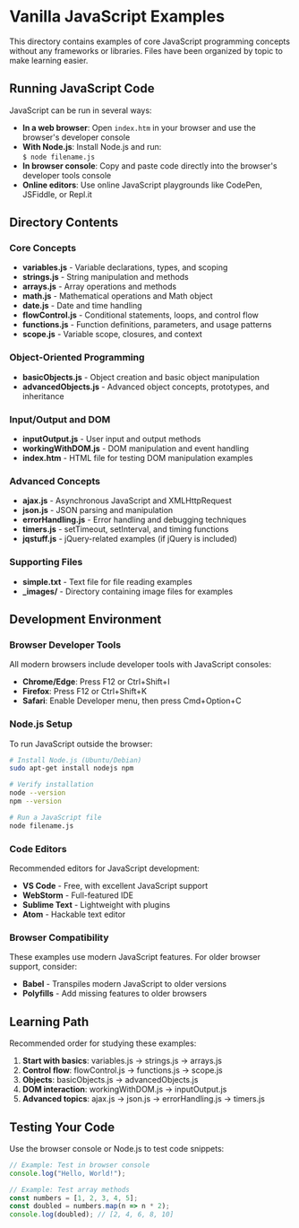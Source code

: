 # Vanilla JavaScript Examples

This directory contains examples of core JavaScript programming concepts without any frameworks or libraries. Files have been organized by topic to make learning easier.

## Running JavaScript Code

JavaScript can be run in several ways:

- **In a web browser**: Open `index.htm` in your browser and use the browser's developer console
- **With Node.js**: Install Node.js and run:  
  `$ node filename.js`
- **In browser console**: Copy and paste code directly into the browser's developer tools console
- **Online editors**: Use online JavaScript playgrounds like CodePen, JSFiddle, or Repl.it

## Directory Contents

### Core Concepts

- **variables.js** - Variable declarations, types, and scoping
- **strings.js** - String manipulation and methods
- **arrays.js** - Array operations and methods
- **math.js** - Mathematical operations and Math object
- **date.js** - Date and time handling
- **flowControl.js** - Conditional statements, loops, and control flow
- **functions.js** - Function definitions, parameters, and usage patterns
- **scope.js** - Variable scope, closures, and context

### Object-Oriented Programming

- **basicObjects.js** - Object creation and basic object manipulation
- **advancedObjects.js** - Advanced object concepts, prototypes, and inheritance

### Input/Output and DOM

- **inputOutput.js** - User input and output methods
- **workingWithDOM.js** - DOM manipulation and event handling
- **index.htm** - HTML file for testing DOM manipulation examples

### Advanced Concepts

- **ajax.js** - Asynchronous JavaScript and XMLHttpRequest
- **json.js** - JSON parsing and manipulation
- **errorHandling.js** - Error handling and debugging techniques
- **timers.js** - setTimeout, setInterval, and timing functions
- **jqstuff.js** - jQuery-related examples (if jQuery is included)

### Supporting Files

- **simple.txt** - Text file for file reading examples
- **_images/** - Directory containing image files for examples

## Development Environment

### Browser Developer Tools

All modern browsers include developer tools with JavaScript consoles:

- **Chrome/Edge**: Press F12 or Ctrl+Shift+I
- **Firefox**: Press F12 or Ctrl+Shift+K
- **Safari**: Enable Developer menu, then press Cmd+Option+C

### Node.js Setup

To run JavaScript outside the browser:

```bash
# Install Node.js (Ubuntu/Debian)
sudo apt-get install nodejs npm

# Verify installation
node --version
npm --version

# Run a JavaScript file
node filename.js
```

### Code Editors

Recommended editors for JavaScript development:

- **VS Code** - Free, with excellent JavaScript support
- **WebStorm** - Full-featured IDE
- **Sublime Text** - Lightweight with plugins
- **Atom** - Hackable text editor

### Browser Compatibility

These examples use modern JavaScript features. For older browser support, consider:

- **Babel** - Transpiles modern JavaScript to older versions
- **Polyfills** - Add missing features to older browsers

## Learning Path

Recommended order for studying these examples:

1. **Start with basics**: variables.js → strings.js → arrays.js
2. **Control flow**: flowControl.js → functions.js → scope.js
3. **Objects**: basicObjects.js → advancedObjects.js
4. **DOM interaction**: workingWithDOM.js → inputOutput.js
5. **Advanced topics**: ajax.js → json.js → errorHandling.js → timers.js

## Testing Your Code

Use the browser console or Node.js to test code snippets:

```javascript
// Example: Test in browser console
console.log("Hello, World!");

// Example: Test array methods
const numbers = [1, 2, 3, 4, 5];
const doubled = numbers.map(n => n * 2);
console.log(doubled); // [2, 4, 6, 8, 10]
```
